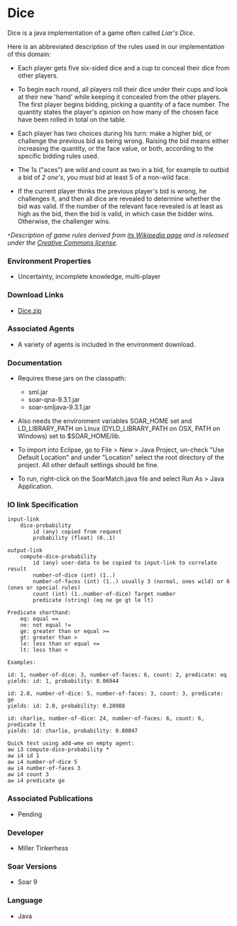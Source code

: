 # Dice #

Dice is a java implementation of a game often called _Liar's Dice_.

Here is an abbreviated description of the rules used in our implementation of this domain:
  * Each player gets five six-sided dice and a cup to conceal their dice from other players.

  * To begin each round, all players roll their dice under their cups and look at their new 'hand' while keeping it concealed from the other players. The first player begins bidding, picking a quantity of a face number. The quantity states the player's opinion on how many of the chosen face have been rolled in total on the table.

  * Each player has two choices during his turn: make a higher bid, or challenge the previous bid as being wrong. Raising the bid means either increasing the quantity, or the face value, or both, according to the specific bidding rules used.

  * The 1s ("aces") are wild and count as two in a bid, for example to outbid a bid of _2 one's_, you must bid at least 5 of a non-wild face.

  * If the current player thinks the previous player's bid is wrong, he challenges it, and then all dice are revealed to determine whether the bid was valid. If the number of the relevant face revealed is at least as high as the bid, then the bid is valid, in which case the bidder wins. Otherwise, the challenger wins.

`*`_Description of game rules derived from [its Wikipedia page](http://en.wikipedia.org/wiki/Liar's_dice) and is released under the [Creative Commons license](http://creativecommons.org/licenses/by-sa/3.0/)._

### Environment Properties ###
  * Uncertainty, incomplete knowledge, multi-player

### Download Links ###
  * [Dice.zip](http://web.eecs.umich.edu/~soar/downloads/Domains/Dice.zip)

### Associated Agents ###
  * A variety of agents is included in the environment download.

### Documentation ###
  * Requires these jars on the classpath:
    * sml.jar
    * soar-qna-9.3.1.jar
    * soar-smljava-9.3.1.jar

  * Also needs the environment variables SOAR\_HOME set and LD\_LIBRARY\_PATH on Linux (DYLD\_LIBRARY\_PATH on OSX, PATH on Windows) set to $SOAR\_HOME/lib.

  * To import into Eclipse, go to File > New > Java Project, un-check "Use Default Location" and under "Location" select the root directory of the project. All other default settings should be fine.

  * To run, right-click on the SoarMatch.java file and select Run As > Java Application.

### IO link Specification ###
```
input-link
	dice-probability
		id (any) copied from request
		probability (float) (0..1)
		
output-link
	compute-dice-probability
		id (any) user-data to be copied to input-link to correlate result
		number-of-dice (int) (1..)
		number-of-faces (int) (1..) usually 3 (normal, ones wild) or 6 (ones or special rules)
		count (int) (1..number-of-dice) Target number
		predicate (string) (eq ne ge gt le lt)

Predicate shorthand:
	eq: equal ==
	ne: not equal !=
	ge: greater than or equal >=
	gt: greater than >
	le: less than or equal <=
	lt: less than <

Examples:

id: 1, number-of-dice: 3, number-of-faces: 6, count: 2, predicate: eq
yields: id: 1, probability: 0.06944

id: 2.0, number-of-dice: 5, number-of-faces: 3, count: 3, predicate: ge
yields: id: 2.0, probability: 0.20988

id: charlie, number-of-dice: 24, number-of-faces: 6, count: 6, predicate lt
yields: id: charlie, probability: 0.80047

Quick test using add-wme on empty agent:
aw i3 compute-dice-probability *
aw i4 id 1
aw i4 number-of-dice 5
aw i4 number-of-faces 3
aw i4 count 3
aw i4 predicate ge

```
### Associated Publications ###
  * Pending

### Developer ###
  * Miller Tinkerhess

### Soar Versions ###
  * Soar 9

### Language ###
  * Java
